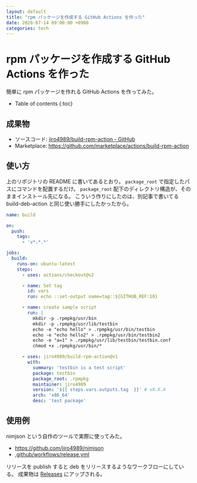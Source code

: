 ```yaml
---
layout: default
title: "rpm パッケージを作成する GitHub Actions を作った"
date: 2020-07-14 09:00:00 +0900
categories: tech
---
```


# rpm パッケージを作成する GitHub Actions を作った

簡単に rpm パッケージを作れる GitHub Actions を作ってみた。

* Table of contents
{:toc}

## 成果物

* ソースコード: [jiro4989/build-rpm-action - GitHub](https://github.com/jiro4989/build-rpm-action)
* Marketplace: <https://github.com/marketplace/actions/build-rpm-action>

## 使い方

上のリポジトリの README に書いてあるとおり。
`package_root` で指定したパスにコマンドを配置するだけ。
`package_root` 配下のディレクトリ構造が、そのままインストール先になる。
こういう作りにしたのは、別記事で書いてる build-deb-action と同じ使い勝手にしたかったから。

```yaml
name: build

on:
  push:
    tags:
      - 'v*.*.*'

jobs:
  build:
    runs-on: ubuntu-latest
    steps:
      - uses: actions/checkout@v2

      - name: Set tag
        id: vars
        run: echo ::set-output name=tag::${GITHUB_REF:10}

      - name: create sample script
        run: |
          mkdir -p .rpmpkg/usr/bin
          mkdir -p .rpmpkg/usr/lib/testbin
          echo -e "echo hello" > .rpmpkg/usr/bin/testbin
          echo -e "echo hello2" > .rpmpkg/usr/bin/testbin2
          echo -e "a=1" > .rpmpkg/usr/lib/testbin/testbin.conf
          chmod +x .rpmpkg/usr/bin/*

      - uses: jiro4989/build-rpm-action@v1
        with:
          summary: 'testbin is a test script'
          package: testbin
          package_root: .rpmpkg
          maintainer: jiro4989
          version: '${{ steps.vars.outputs.tag  }}' # vX.X.X
          arch: 'x86_64'
          desc: 'test package'
```

## 使用例

nimjson という自作のツールで実際に使ってみた。

* <https://github.com/jiro4989/nimjson>
* [.github/workflows/release.yml](https://github.com/jiro4989/nimjson/blob/09d5b6ee0e765704c45dae12fe88edec2b732faf/.github/workflows/release.yml#L69-L86)

リリースを publish すると deb をリリースするようなワークフローにしている。
成果物は [Releases](https://github.com/jiro4989/nimjson/releases) にアップされる。
